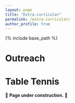 ```yaml
---
layout: page
title: "Extra-curricular"
permalink: /extra-curricular/
author_profile: true
---
```


{% include base_path %}

Outreach
======

Table Tennis
======

🚧 **Page under construction.** 🚧